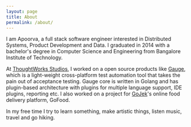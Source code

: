 ```yaml
---
layout: page
title: About
permalink: /about/
---
```


I am Apoorva, a full stack software engineer interested in Distributed Systems, Product Development and Data. I graduated in 2014 with a bachelor's degree in Computer Science and Engineering from Bangalore Institute of Technology.

At <a href="https://www.thoughtworks.com/products" target="_blank">ThoughtWorks Studios</a>, I worked on a open source products like <a href="https://gauge.org/" target="_blank">Gauge</a>, which is a light-weight cross-platform test automation tool that takes the pain out of acceptance testing. Gauge core is written in Golang and has plugin-based architecture with plugins for multiple language support, IDE plugins, reporting etc. I also worked on a project for <a href="https://www.go-jek.com/" target="_blank">GoJek</a>'s online food delivery platform, GoFood. 

In my free time I try to learn something, make artistic things, listen music, travel and go hiking. 